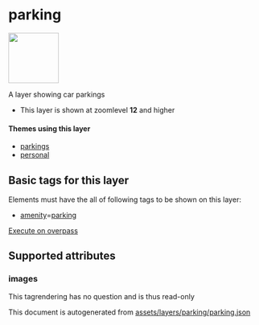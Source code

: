 

 parking 
=========



<img src='https://mapcomplete.osm.be/./assets/layers/parking/parking.svg' height="100px"> 

A layer showing car parkings






  - This layer is shown at zoomlevel **12** and higher




#### Themes using this layer 





  - [parkings](https://mapcomplete.osm.be/parkings)
  - [personal](https://mapcomplete.osm.be/personal)




 Basic tags for this layer 
---------------------------



Elements must have the all of following tags to be shown on this layer:



  - <a href='https://wiki.openstreetmap.org/wiki/Key:amenity' target='_blank'>amenity</a>=<a href='https://wiki.openstreetmap.org/wiki/Tag:amenity%3Dparking' target='_blank'>parking</a>


[Execute on overpass](http://overpass-turbo.eu/?Q=%5Bout%3Ajson%5D%5Btimeout%3A90%5D%3B(%20%20%20%20nwr%5B%22amenity%22%3D%22parking%22%5D(%7B%7Bbbox%7D%7D)%3B%0A)%3Bout%20body%3B%3E%3Bout%20skel%20qt%3B)



 Supported attributes 
----------------------





### images 



This tagrendering has no question and is thus read-only

 

This document is autogenerated from [assets/layers/parking/parking.json](https://github.com/pietervdvn/MapComplete/blob/develop/assets/layers/parking/parking.json)